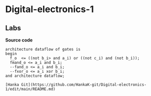 # Digital-electronics-1
## Labs

**Source code**
```
architecture dataflow of gates is
begin
  f_o  <= ((not b_i> and a_i) or ((not c_i) and (not b_i));
  fmand_o <= a_i and b_i;
  --fand_o <= a_i and b_i;
  --fxor_o <= a_i xor b_i;
and architecture dataflow;

[Hanka Git](https://github.com/HankaK-git/Digital-electronics-1/edit/main/README.md)
```
